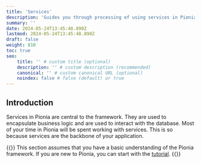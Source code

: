 ```yaml
---
title: 'Services'
description: 'Guides you through processing of using services in Pionia'
summary: ''
date: 2024-05-24T13:45:48.890Z
lastmod: 2024-05-24T13:45:48.890Z
draft: false
weight: 810
toc: true
seo:
    title: '' # custom title (optional)
    description: '' # custom description (recommended)
    canonical: '' # custom canonical URL (optional)
    noindex: false # false (default) or true
---
```


## Introduction

Services in Pionia are central to the framework. They are used to encapsulate business logic and are used to interact with the database. Most of your time in Pionia will be spent working with services. This is so because services are the backbone of your application.

{{<callout tip>}}
This section assumes that you have a basic understanding of the Pionia framework. If you are new to Pionia, you can start with the [tutorial](/documentation/api-tutorial/).
{{</callout >}}


